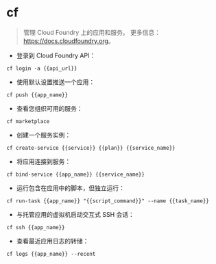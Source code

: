 # cf

> 管理 Cloud Foundry 上的应用和服务。
> 更多信息：<https://docs.cloudfoundry.org>。

- 登录到 Cloud Foundry API：

`cf login -a {{api_url}}`

- 使用默认设置推送一个应用：

`cf push {{app_name}}`

- 查看您组织可用的服务：

`cf marketplace`

- 创建一个服务实例：

`cf create-service {{service}} {{plan}} {{service_name}}`

- 将应用连接到服务：

`cf bind-service {{app_name}} {{service_name}}`

- 运行包含在应用中的脚本，但独立运行：

`cf run-task {{app_name}} "{{script_command}}" --name {{task_name}}`

- 与托管应用的虚拟机启动交互式 SSH 会话：

`cf ssh {{app_name}}`

- 查看最近应用日志的转储：

`cf logs {{app_name}} --recent`